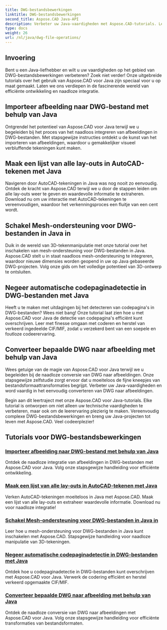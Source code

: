 ```yaml
---
title: DWG-bestandsbewerkingen
linktitle: DWG-bestandsbewerkingen
second_title: Aspose.CAD Java-API
description: Verbeter uw Java-vaardigheden met Aspose.CAD-tutorials. Leer moeiteloos afbeeldingen importeren, lay-outlijsten, mesh-ondersteuning, codepagina-overschrijving en DWG-naar-afbeelding-conversie.
type: docs
weight: 26
url: /nl/java/dwg-file-operations/
---
```

## Invoering

Bent u een Java-liefhebber en wilt u uw vaardigheden op het gebied van DWG-bestandsbewerkingen verbeteren? Zoek niet verder! Onze uitgebreide tutorials over het gebruik van Aspose.CAD voor Java zijn speciaal voor u op maat gemaakt. Laten we ons verdiepen in de fascinerende wereld van efficiënte ontwikkeling en naadloze integratie.

## Importeer afbeelding naar DWG-bestand met behulp van Java

Ontgrendel het potentieel van Aspose.CAD voor Java terwijl we u begeleiden bij het proces van het naadloos integreren van afbeeldingen in DWG-bestanden. Met stapsgewijze instructies ontdekt u de kunst van het importeren van afbeeldingen, waardoor u gemakkelijker visueel verbluffende tekeningen kunt maken.

## Maak een lijst van alle lay-outs in AutoCAD-tekenen met Java

Navigeren door AutoCAD-tekeningen in Java was nog nooit zo eenvoudig. Ontdek de kracht van Aspose.CAD terwijl we u door de stappen leiden om alle lay-outs weer te geven en waardevolle informatie te extraheren. Download nu om uw interactie met AutoCAD-tekeningen te vereenvoudigen, waardoor het verkenningsproces een fluitje van een cent wordt.

## Schakel Mesh-ondersteuning voor DWG-bestanden in Java in

Duik in de wereld van 3D-tekenmanipulatie met onze tutorial over het inschakelen van mesh-ondersteuning voor DWG-bestanden in Java. Aspose.CAD stelt u in staat naadloos mesh-ondersteuning te integreren, waardoor nieuwe dimensies worden geopend in uw op Java gebaseerde DWG-projecten. Volg onze gids om het volledige potentieel van 3D-ontwerp te ontsluiten.

## Negeer automatische codepaginadetectie in DWG-bestanden met Java

Heeft u te maken met uitdagingen bij het detecteren van codepagina's in DWG-bestanden? Wees niet bang! Onze tutorial laat zien hoe u met Aspose.CAD voor Java de detectie van codepagina's efficiënt kunt overschrijven. Leer met finesse omgaan met coderen en herstel van verkeerd ingedeelde CIF/MIF, zodat u verzekerd bent van een soepele en foutloze codeerervaring.

## Converteer bepaalde DWG naar afbeelding met behulp van Java

Wees getuige van de magie van Aspose.CAD voor Java terwijl we u begeleiden bij de naadloze conversie van DWG naar afbeeldingen. Onze stapsgewijze zelfstudie zorgt ervoor dat u moeiteloos de fijne kneepjes van bestandsformaattransformaties begrijpt. Verbeter uw Java-vaardigheden en word vaardig in het eenvoudig converteren van DWG naar afbeeldingen.

Begin aan dit leertraject met onze Aspose.CAD voor Java-tutorials. Elke tutorial is ontworpen om niet alleen uw technische vaardigheden te verbeteren, maar ook om de leerervaring plezierig te maken. Vereenvoudig complexe DWG-bestandsbewerkingen en breng uw Java-projecten tot leven met Aspose.CAD. Veel codeerplezier!

## Tutorials voor DWG-bestandsbewerkingen
### [Importeer afbeelding naar DWG-bestand met behulp van Java](./import-image-to-dwg/)
Ontdek de naadloze integratie van afbeeldingen in DWG-bestanden met Aspose.CAD voor Java. Volg onze stapsgewijze handleiding voor efficiënte ontwikkeling.
### [Maak een lijst van alle lay-outs in AutoCAD-tekenen met Java](./list-all-layouts/)
Verken AutoCAD-tekeningen moeiteloos in Java met Aspose.CAD. Maak een lijst van alle lay-outs en extraheer waardevolle informatie. Download nu voor naadloze integratie!
### [Schakel Mesh-ondersteuning voor DWG-bestanden in Java in](./mesh-support-for-dwg/)
Leer hoe u mesh-ondersteuning voor DWG-bestanden in Java kunt inschakelen met Aspose.CAD. Stapsgewijze handleiding voor naadloze manipulatie van 3D-tekeningen.
### [Negeer automatische codepaginadetectie in DWG-bestanden met Java](./override-code-page-detection/)
Ontdek hoe u codepaginadetectie in DWG-bestanden kunt overschrijven met Aspose.CAD voor Java. Verwerk de codering efficiënt en herstel verkeerd opgemaakte CIF/MIF.
### [Converteer bepaalde DWG naar afbeelding met behulp van Java](./convert-dwg-to-image/)
Ontdek de naadloze conversie van DWG naar afbeeldingen met Aspose.CAD voor Java. Volg onze stapsgewijze handleiding voor efficiënte transformaties van bestandsformaten.
